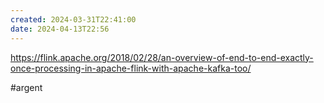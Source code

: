```yaml
---
created: 2024-03-31T22:41:00
date: 2024-04-13T22:56
---
```

https://flink.apache.org/2018/02/28/an-overview-of-end-to-end-exactly-once-processing-in-apache-flink-with-apache-kafka-too/

#argent 